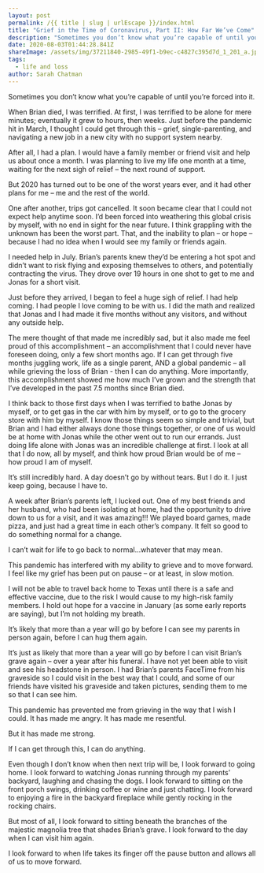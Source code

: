 ```yaml
---
layout: post
permalink: /{{ title | slug | urlEscape }}/index.html
title: "Grief in the Time of Coronavirus, Part II: How Far We’ve Come"
description: "Sometimes you don’t know what you’re capable of until you’re forced into it. "
date: 2020-08-03T01:44:28.841Z
shareImage: /assets/img/37211840-2985-49f1-b9ec-c4827c395d7d_1_201_a.jpeg
tags:
  - life and loss
author: Sarah Chatman
---
```

Sometimes you don’t know what you’re capable of until you’re forced into it.

When Brian died, I was terrified. At first, I was terrified to be alone for mere minutes; eventually it grew to hours, then weeks. Just before the pandemic hit in March, I thought I could get through this – grief, single-parenting, and navigating a new job in a new city with no support system nearby.

After all, I had a plan. I would have a family member or friend visit and help us about once a month. I was planning to live my life one month at a time, waiting for the next sigh of relief – the next round of support.

But 2020 has turned out to be one of the worst years ever, and it had other plans for me – me and the rest of the world.

One after another, trips got cancelled. It soon became clear that I could not expect help anytime soon. I’d been forced into weathering this global crisis by myself, with no end in sight for the near future. I think grappling with the unknown has been the worst part. That, and the inability to plan – or hope – because I had no idea when I would see my family or friends again.

I needed help in July. Brian’s parents knew they’d be entering a hot spot and didn’t want to risk flying and exposing themselves to others, and potentially contracting the virus. They drove over 19 hours in one shot to get to me and Jonas for a short visit.

Just before they arrived, I began to feel a huge sigh of relief. I had help coming. I had people I love coming to be with us. I did the math and realized that Jonas and I had made it five months without any visitors, and without any outside help.

The mere thought of that made me incredibly sad, but it also made me feel proud of this accomplishment – an accomplishment that I could never have foreseen doing, only a few short months ago. If I can get through five months juggling work, life as a single parent, AND a global pandemic – all while grieving the loss of Brian - then I can do anything. More importantly, this accomplishment showed me how much I’ve grown and the strength that I’ve developed in the past 7.5 months since Brian died.

I think back to those first days when I was terrified to bathe Jonas by myself, or to get gas in the car with him by myself, or to go to the grocery store with him by myself. I know those things seem so simple and trivial, but Brian and I had either always done those things together, or one of us would be at home with Jonas while the other went out to run our errands. Just doing life alone with Jonas was an incredible challenge at first. I look at all that I do now, all by myself, and think how proud Brian would be of me – how proud I am of myself.

It’s still incredibly hard. A day doesn’t go by without tears. But I do it. I just keep going, because I have to.

A week after Brian’s parents left, I lucked out. One of my best friends and her husband, who had been isolating at home, had the opportunity to drive down to us for a visit, and it was amazing!!! We played board games, made pizza, and just had a great time in each other’s company. It felt so good to do something normal for a change.

I can’t wait for life to go back to normal…whatever that may mean.

This pandemic has interfered with my ability to grieve and to move forward. I feel like my grief has been put on pause – or at least, in slow motion.

I will not be able to travel back home to Texas until there is a safe and effective vaccine, due to the risk I would cause to my high-risk family members. I hold out hope for a vaccine in January (as some early reports are saying), but I’m not holding my breath.

It’s likely that more than a year will go by before I can see my parents in person again, before I can hug them again.

It’s just as likely that more than a year will go by before I can visit Brian’s grave again – over a year after his funeral. I have not yet been able to visit and see his headstone in person. I had Brian’s parents FaceTime from his graveside so I could visit in the best way that I could, and some of our friends have visited his graveside and taken pictures, sending them to me so that I can see him.

This pandemic has prevented me from grieving in the way that I wish I could. It has made me angry. It has made me resentful.

But it has made me strong.

If I can get through this, I can do anything.

Even though I don’t know when then next trip will be, I look forward to going home. I look forward to watching Jonas running through my parents’ backyard, laughing and chasing the dogs. I look forward to sitting on the front porch swings, drinking coffee or wine and just chatting. I look forward to enjoying a fire in the backyard fireplace while gently rocking in the rocking chairs.

But most of all, I look forward to sitting beneath the branches of the majestic magnolia tree that shades Brian’s grave. I look forward to the day when I can visit him again.

I look forward to when life takes its finger off the pause button and allows all of us to move forward.